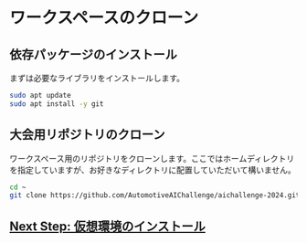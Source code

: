 # ワークスペースのクローン

## 依存パッケージのインストール

まずは必要なライブラリをインストールします。

```bash
sudo apt update
sudo apt install -y git
```

## 大会用リポジトリのクローン

ワークスペース用のリポジトリをクローンします。ここではホームディレクトリを指定していますが、お好きなディレクトリに配置していただいて構いません。

```bash
cd ~
git clone https://github.com/AutomotiveAIChallenge/aichallenge-2024.git
```

## [Next Step: 仮想環境のインストール](./docker.ja.md)
